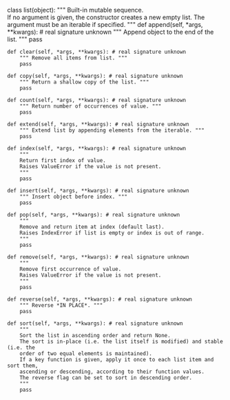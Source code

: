 class list(object):
	    """
	    Built-in mutable sequence.    
	    If no argument is given, the constructor creates a new empty list.
	    The argument must be an iterable if specified.
	    """
	    def  append(self, *args, **kwargs): # real signature unknown
		        """ Append object to the end of the list. """
		        pass

    def clear(self, *args, **kwargs): # real signature unknown
        """ Remove all items from list. """
        pass

    def copy(self, *args, **kwargs): # real signature unknown
        """ Return a shallow copy of the list. """
        pass

    def count(self, *args, **kwargs): # real signature unknown
        """ Return number of occurrences of value. """
        pass

    def extend(self, *args, **kwargs): # real signature unknown
        """ Extend list by appending elements from the iterable. """
        pass

    def index(self, *args, **kwargs): # real signature unknown
        """
        Return first index of value.        
        Raises ValueError if the value is not present.
        """
        pass

    def insert(self, *args, **kwargs): # real signature unknown
        """ Insert object before index. """
        pass

    def pop(self, *args, **kwargs): # real signature unknown
        """
        Remove and return item at index (default last).        
        Raises IndexError if list is empty or index is out of range.
        """
        pass

    def remove(self, *args, **kwargs): # real signature unknown
        """
        Remove first occurrence of value.        
        Raises ValueError if the value is not present.
        """
        pass

    def reverse(self, *args, **kwargs): # real signature unknown
        """ Reverse *IN PLACE*. """
        pass

    def sort(self, *args, **kwargs): # real signature unknown
        """
        Sort the list in ascending order and return None.        
        The sort is in-place (i.e. the list itself is modified) and stable (i.e. the
        order of two equal elements is maintained).        
        If a key function is given, apply it once to each list item and sort them,
        ascending or descending, according to their function values.        
        The reverse flag can be set to sort in descending order.
        """
        pass
        

<!--stackedit_data:
eyJoaXN0b3J5IjpbNjgxMTM4MDAyXX0=
-->